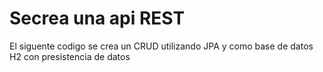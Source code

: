 # Secrea una api REST 
El siguente codigo se crea un CRUD utilizando JPA y como base de datos H2 con presistencia de datos 
